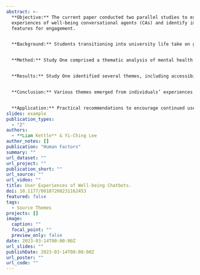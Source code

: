 ```yaml
---
abstract: >-
  **Objective:** The current paper conducted two parallel studies to explore user
  experiences of well-being conversational agents (CAs) and identify important
  features for engagement.


  **Background:** Students transitioning into university life take on greater responsibility, yet tend to sacrifice healthy behaviors to strive for academic and financial gain. Additionally, students faced an unprecedented pandemic, leading to remote courses and reduced access to healthcare services. One tool designed to improve healthcare accessibility is well-being CAs. CAs have addressed mental health support in the general population but have yet to address physical well-being support and accessibility to those in disadvantaged socio-economic backgrounds where healthcare access is further limited.


  **Method:** Study One comprised a thematic analysis of mental health applications featuring CAs from the public forum, Reddit. Study Two explored emerging usability themes of an SMS-based CA designed to improve accessibility to well-being services alongside a commercially available CA, Woebot.


  **Results:** Study One identified several themes, including accessibility and availability, communication style, and anthropomorphism as important features. Study Two identified themes such as user response modality, perceived CA role, question specificity, and conversation flow control as critical for user engagement.


  **Conclusion:** Various themes emerged from individuals’ experiences regarding CA features, functionality, and responses. The mixed experiences relevant to the communication and conversational styles between the CA and the user suggest varied motivations for using CAs for mental and physical well-being.


  **Application:** Practical recommendations to encourage continued use include providing dynamic response modalities, anthropomorphizing the chatbot, and calibrating expectations early.
slides: example
publication_types:
  - "2"
authors:
  - **Liam Kettle** & Yi-Ching Lee
author_notes: []
publication: "Human Factors"
summary: ""
url_dataset: ""
url_project: ""
publication_short: ""
url_source: ""
url_video: ""
title: User Experiences of Well-being Chatbots.
doi: 10.1177/00187208231162453
featured: false
tags:
  - Source Themes
projects: []
image:
  caption: ""
  focal_point: ""
  preview_only: false
date: 2023-03-14T00:00:00Z
url_slides: ""
publishDate: 2023-03-14T00:00:00Z
url_poster: ""
url_code: ""
---
```

